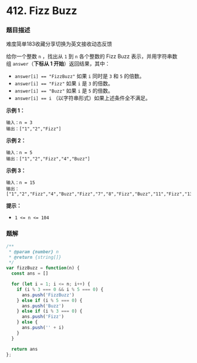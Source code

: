 # 412. Fizz Buzz

### 题目描述

难度简单183收藏分享切换为英文接收动态反馈

给你一个整数 `n` ，找出从 `1` 到 `n` 各个整数的 Fizz Buzz 表示，并用字符串数组 `answer`（**下标从 1 开始**）返回结果，其中：

- `answer[i] == "FizzBuzz"` 如果 `i` 同时是 `3` 和 `5` 的倍数。
- `answer[i] == "Fizz"` 如果 `i` 是 `3` 的倍数。
- `answer[i] == "Buzz"` 如果 `i` 是 `5` 的倍数。
- `answer[i] == i` （以字符串形式）如果上述条件全不满足。

**示例 1：**

```
输入：n = 3
输出：["1","2","Fizz"]

```

**示例 2：**

```
输入：n = 5
输出：["1","2","Fizz","4","Buzz"]

```

**示例 3：**

```
输入：n = 15
输出：["1","2","Fizz","4","Buzz","Fizz","7","8","Fizz","Buzz","11","Fizz","13","14","FizzBuzz"]
```

**提示：**

- `1 <= n <= 104`

### 题解

```jsx
/**
 * @param {number} n
 * @return {string[]}
 */
var fizzBuzz = function(n) {
  const ans = []

  for (let i = 1; i <= n; i++) {
    if (i % 3 === 0 && i % 5 === 0) {
      ans.push('FizzBuzz')
    } else if (i % 5 === 0) {
      ans.push('Buzz')
    } else if (i % 3 === 0) {
      ans.push('Fizz')
    } else {
      ans.push('' + i)
    }
  }

  return ans
};
```
